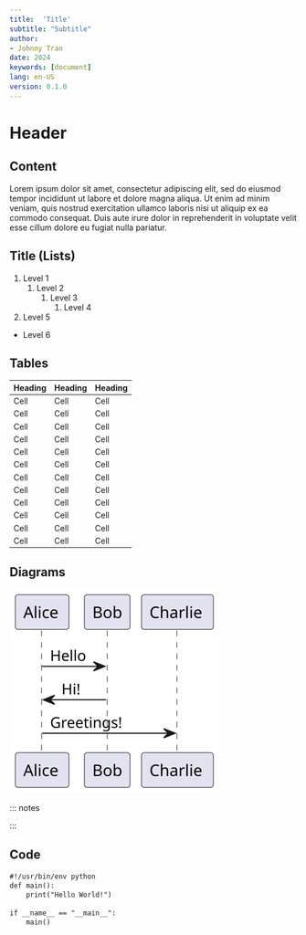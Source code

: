 ```yaml
---
title:  'Title'
subtitle: "Subtitle"
author:
- Johnny Tran
date: 2024
keywords: [document]
lang: en-US
version: 0.1.0
---
```


[//]: # (TODO comment)

# Header
## Content
Lorem ipsum dolor sit amet, consectetur adipiscing elit, sed do eiusmod tempor incididunt ut labore et dolore magna aliqua. Ut enim ad minim veniam, quis nostrud exercitation ullamco laboris nisi ut aliquip ex ea commodo consequat. Duis aute irure dolor in reprehenderit in voluptate velit esse cillum dolore eu fugiat nulla pariatur. 

## Title (Lists)
1. Level 1
   1. Level 2
      1. Level 3
         1. Level 4
1. Level 5
* Level 6

## Tables


| Heading | Heading | Heading |
| --- | --- | --- |
| Cell | Cell | Cell |
| Cell | Cell | Cell |
| Cell | Cell | Cell |
| Cell | Cell | Cell |
| Cell | Cell | Cell |
| Cell | Cell | Cell |
| Cell | Cell | Cell |
| Cell | Cell | Cell |
| Cell | Cell | Cell |
| Cell | Cell | Cell |
| Cell | Cell | Cell |
| Cell | Cell | Cell |
<!-- _Table 1: Multicellular_ -->

## Diagrams
![Diagram 1. Alt text looks like this](diagram.svg)

::: notes
<!--
@startuml diagram
Alice -> Bob: Hello
Bob -> Alice: Hi!
Alice -> Charlie: Greetings!
@enduml
-->
:::

## Code
```{#python .python}
#!/usr/bin/env python
def main():
    print("Hello World!")

if __name__ == "__main__":
    main()
```
